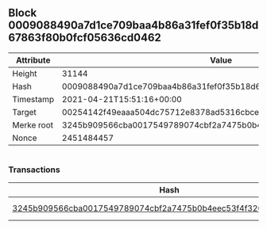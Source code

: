 ## Block 0009088490a7d1ce709baa4b86a31fef0f35b18d67863f80b0fcf05636cd0462

Attribute | Value
--- | ---
Height | 31144
Hash | 0009088490a7d1ce709baa4b86a31fef0f35b18d67863f80b0fcf05636cd0462
Timestamp | 2021-04-21T15:51:16+00:00
Target | 00254142f49eaaa504dc75712e8378ad5316cbcead634704b3734b6271167cc4
Merke root | 3245b909566cba0017549789074cbf2a7475b0b4eec53f4f3205a64a56910f42
Nonce | 2451484457

```

```

### Transactions

Hash | Amount
--- | ---
[3245b909566cba0017549789074cbf2a7475b0b4eec53f4f3205a64a56910f42](3245b909566cba0017549789074cbf2a7475b0b4eec53f4f3205a64a56910f42.md) | 10.00000000 SKEPTI 
